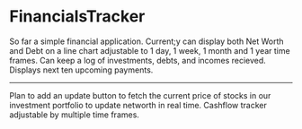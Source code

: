 # FinancialsTracker

So far a simple financial application. Current;y can display both Net Worth and Debt on a line chart adjustable to 1 day, 1 week, 1 month and 1 year time frames. Can keep a log of investments, debts, and incomes recieved. Displays next ten upcoming payments.

****************
Plan to add an update button to fetch the current price of stocks in our investment portfolio to update networth in real time.
Cashflow tracker adjustable by multiple time frames.
